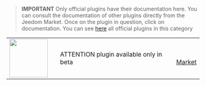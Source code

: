 
>**IMPORTANT**
>Only official plugins have their documentation here. You can consult the documentation of other plugins directly from the Jeedom Market. Once on the plugin in question, click on documentation.
>You can see [here](https://market.jeedom.com/index.php?v=d&p=market&type=plugin&categorie=pro) all official plugins in this category


| | | | |
|--- | --- | --- | ---|
|<img src="./beta/._icon.png" class="pluginLogo" width="100" />||ATTENTION plugin available only in beta<br/>|<br/>[Market](https://market.jeedom.com/index.php?v=d&p=market_display&id=-1)|
